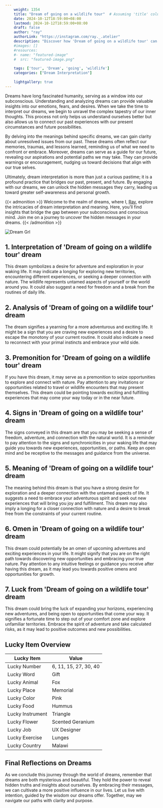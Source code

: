 ```yaml
---
    weight: 1354
    title: "Dream of going on a wildlife tour"  # Assuming 'title' column exists
    date: 2024-10-12T18:59:00+08:00
    lastmod: 2024-10-12T18:59:00+08:00
    draft: false
    author: "ray"
    authorLink: "https://instagram.com/ray._.atelier"
    description: "Discover how 'Dream of going on a wildlife tour' can interpret your future and uncover its significant meanings in your life."
    #images: []
    #resources:
    #- name: "featured-image"
    #  src: "featured-image.png"
    
    tags: ['tour', 'Dream', 'going', 'wildlife']
    categories: ["Dream Interpretation"]
    
    lightgallery: true
---
```

    
Dreams have long fascinated humanity, serving as a window into our subconscious. Understanding and analyzing dreams can provide valuable insights into our emotions, fears, and desires. When we take the time to interpret our dreams, we begin to unravel the complex tapestry of our inner thoughts. This process not only helps us understand ourselves better but also allows us to connect our past experiences with our present circumstances and future possibilities.

By delving into the meanings behind specific dreams, we can gain clarity about unresolved issues from our past. These dreams often reflect our memories, traumas, and lessons learned, reminding us of what we need to confront or embrace. Moreover, dreams can serve as a guide for our future, revealing our aspirations and potential paths we may take. They can provide warnings or encouragement, nudging us toward decisions that align with our true selves.

Ultimately, dream interpretation is more than just a curious pastime; it is a profound practice that bridges our past, present, and future. By engaging with our dreams, we can unlock the hidden messages they carry, leading us toward greater self-awareness and personal growth.

{{< admonition >}}
Welcome to the realm of dreams, where I, [Ray](https://instagram.com/ray._.atelier), explore the intricacies of dream interpretation and meaning. Here, you’ll find insights that bridge the gap between your subconscious and conscious mind. Join me on a journey to uncover the hidden messages in your dreams.
{{< /admonition >}}

![Dream Grl](https://cdn.pixabay.com/photo/2017/11/02/03/35/gothic-2910057_1280.jpg "Dream Grl")

## 1. Interpretation of 'Dream of going on a wildlife tour' dream
 This dream symbolizes a desire for adventure and exploration in your waking life. It may indicate a longing for exploring new territories, encountering different experiences, or seeking a deeper connection with nature. The wildlife represents untamed aspects of yourself or the world around you. It could also suggest a need for freedom and a break from the routines of daily life.

## 2. Analysis of 'Dream of going on a wildlife tour' dream
 The dream signifies a yearning for a more adventurous and exciting life. It might be a sign that you are craving new experiences and a desire to escape the monotony of your current routine. It could also indicate a need to reconnect with your primal instincts and embrace your wild side.

## 3. Premonition for 'Dream of going on a wildlife tour' dream
 If you have this dream, it may serve as a premonition to seize opportunities to explore and connect with nature. Pay attention to any invitations or opportunities related to travel or wildlife encounters that may present themselves. This dream could be pointing towards exciting and fulfilling experiences that may come your way today or in the near future.

## 4. Signs in 'Dream of going on a wildlife tour' dream
 The signs conveyed in this dream are that you may be seeking a sense of freedom, adventure, and connection with the natural world. It is a reminder to pay attention to the signs and synchronicities in your waking life that may guide you towards new experiences, opportunities, or paths. Keep an open mind and be receptive to the messages and guidance from the universe.

## 5. Meaning of 'Dream of going on a wildlife tour' dream
 The meaning behind this dream is that you have a strong desire for exploration and a deeper connection with the untamed aspects of life. It suggests a need to embrace your adventurous spirit and seek out new experiences that will bring you joy and fulfillment. This dream may also imply a longing for a closer connection with nature and a desire to break free from the constraints of your current routine.

## 6. Omen in 'Dream of going on a wildlife tour' dream
 This dream could potentially be an omen of upcoming adventures and exciting experiences in your life. It might signify that you are on the right path towards discovering new opportunities and embracing your true nature. Pay attention to any intuitive feelings or guidance you receive after having this dream, as it may lead you towards positive omens and opportunities for growth.

## 7. Luck from 'Dream of going on a wildlife tour' dream
 This dream could bring the luck of expanding your horizons, experiencing new adventures, and being open to opportunities that come your way. It signifies a fortunate time to step out of your comfort zone and explore unfamiliar territories. Embrace the spirit of adventure and take calculated risks, as it may lead to positive outcomes and new possibilities.

## Lucky Item Overview
| Lucky Item          | Value              |
|---------------|--------------------|
| Lucky Number        | 6, 11, 15, 27, 30, 40  |
| Lucky Word          | Gift |
| Lucky Animal        | Fox |
| Lucky Place         | Memorial     |
| Lucky Color         | Pink     |
| Lucky Food          | Hummus      |
| Lucky Instrument    | Triangle |
| Lucky Flower        | Scented Geranium    |
| Lucky Job           | UX Designer       |
| Lucky Exercise      | Lunges  |
| Lucky Country       | Malawi    |


##  Final Reflections on Dreams

As we conclude this journey through the world of dreams, remember that dreams are both mysterious and beautiful. They hold the power to reveal hidden truths and insights about ourselves. By embracing their messages, we can cultivate a more positive influence in our lives. Let us live with intention, guided by the wisdom our dreams offer. Together, may we navigate our paths with clarity and purpose.

